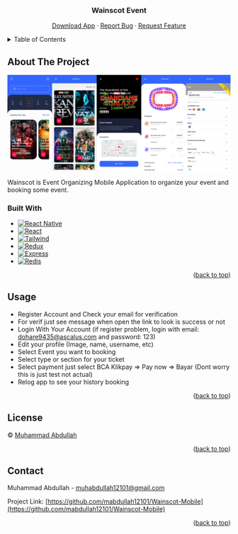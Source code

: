 <!-- PROJECT LOGO -->
<br />
<div align="center">
  <h3 align="center">Wainscot Event</h3>

  <p align="center">
    <a href="https://drive.google.com/file/d/1UaHtxn4kqRymrZ6hxmh2zV6bJu13IE6V/view?usp=sharing">Download App</a>
    ·
    <a href="https://github.com/mabdullah12101/Wainscot-Mobile/issues">Report Bug</a>
    ·
    <a href="https://github.com/mabdullah12101/Wainscot-Mobile/pulls">Request Feature</a>
  </p>
</div>



<!-- TABLE OF CONTENTS -->
<details>
  <summary>Table of Contents</summary>
  <ol>
    <li>
      <a href="#about-the-project">About The Project</a>
      <ul>
        <li><a href="#built-with">Built With</a></li>
      </ul>
    </li>
    <li><a href="#usage">Usage</a></li>
    <li><a href="#license">License</a></li>
    <li><a href="#contact">Contact</a></li>
  </ol>
</details>



<!-- ABOUT THE PROJECT -->
## About The Project

[![Product Name Screen Shot][product-screenshot]](https://res.cloudinary.com/dra4ha50q/image/upload/v1670549617/Wainscot-Event-Organizing/Photo%20App/MobileApp_rumhvb.png)

Wainscot is Event Organizing Mobile Application to organize your event and booking some event.

### Built With

* [![React Native][React-Native]][React-Native-url]
* [![React][React.js]][React-url]
* [![Tailwind][Tailwind-CSS]][Tailwind-url]
* [![Redux][Redux]][Redux-url]
* [![Express][Express]][Express-url]
* [![Redis][Redis]][Redis-url]

<p align="right">(<a href="#readme-top">back to top</a>)</p>



<!-- USAGE EXAMPLES -->
## Usage

* Register Account and Check your email for verification
* For verif just see message when open the link to look is success or not
* Login With Your Account (if register problem, login with email: dohare9435@ascalus.com and password: 123)
* Edit your profile (Image, name, username, etc)
* Select Event you want to booking
* Select type or section for your ticket
* Select payment just select BCA Klikpay => Pay now => Bayar (Dont worry this is just test not actual)
* Relog app to see your history booking

<p align="right">(<a href="#readme-top">back to top</a>)</p>



<!-- LICENSE -->
## License

© [Muhammad Abdullah](https://github.com/mabdullah12101)

<p align="right">(<a href="#readme-top">back to top</a>)</p>



<!-- CONTACT -->
## Contact

Muhammad Abdullah - muhabdullah12101@gmail.com

Project Link: [https://github.com/mabdullah12101/Wainscot-Mobile](https://github.com/mabdullah12101/Wainscot-Mobile)

<p align="right">(<a href="#readme-top">back to top</a>)</p>



<!-- MARKDOWN LINKS & IMAGES -->
<!-- https://www.markdownguide.org/basic-syntax/#reference-style-links -->
[product-screenshot]: src/assets/img/MobileApp.png
[React-Native]: https://img.shields.io/badge/react_native-%2320232a.svg?style=for-the-badge&logo=react&logoColor=%2361DAFB
[React-Native-url]: https://reactnative.dev/
[React.js]: https://img.shields.io/badge/React-20232A?style=for-the-badge&logo=react&logoColor=61DAFB
[React-url]: https://reactjs.org/
[Tailwind-CSS]: https://img.shields.io/badge/tailwindcss-%2338B2AC.svg?style=for-the-badge&logo=tailwind-css&logoColor=white
[Tailwind-url]: https://tailwindcss.com/
[Redux]: https://img.shields.io/badge/redux-%23593d88.svg?style=for-the-badge&logo=redux&logoColor=white
[Redux-url]: https://redux.js.org/
[Express]: https://img.shields.io/badge/express.js-%23404d59.svg?style=for-the-badge&logo=express&logoColor=%2361DAFB
[Express-url]: https://expressjs.com/
[Redis]: https://img.shields.io/badge/redis-%23DD0031.svg?style=for-the-badge&logo=redis&logoColor=white
[Redis-url]: https://redis.io/
